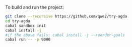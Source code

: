 To build and run the project:
```bash
git clone --recursive https://github.com/qwe2/try-agda
cd try-agda
cabal sandbox init
cabal install -j
#if the above fails: cabal install -j --reorder-goals
cabal run -- -p 9000
```
